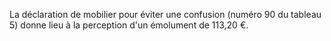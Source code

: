 La déclaration de mobilier pour éviter une confusion (numéro 90 du tableau 5) donne lieu à la perception d'un émolument de 113,20 €.
